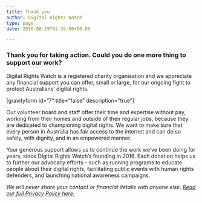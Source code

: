 ```yaml
---
title: Thank you
author: Digital Rights Watch
type: page
date: 2018-08-19T02:35:00+00:00

---
```

### Thank you for taking action. Could you do one more thing to support our work?

Digital Rights Watch is a registered charity organisation and we appreciate any financial support you can offer, small or large, for our ongoing fight to protect Australians&#8217; digital rights.

[gravityform id=&#8221;7&#8243; title=&#8221;false&#8221; description=&#8221;true&#8221;]

Our volunteer board and staff offer their time and expertise without pay, working from their homes and outside of their regular jobs, because they are dedicated to championing digital rights. We want to make sure that every person in Australia has fair access to the internet and can do so safely, with dignity, and in an empowered manner.

Your generous support allows us to continue the work we&#8217;ve been doing for years, since Digital Rights Watch&#8217;s founding in 2016. Each donation helps us to further our advocacy efforts &#8211; such as running programs to educate people about their digital rights, facilitating public events with human rights defenders, and launching national awareness campaigns.

_We will never share your contact or financial details with anyone else. [Read our full Privacy Policy here.][1]_

 [1]: https://digitalrightswatch.org.au/privacy-policy/